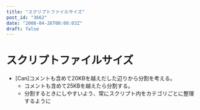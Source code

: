 ```yaml
---
title: "スクリプトファイルサイズ"
post_id: "3662"
date: "2008-04-26T00:00:03Z"
draft: false
---
```


# スクリプトファイルサイズ

* [Can]コメントも含めて20KBを越えだした辺りから分割を考える。
  * コメントも含めて25KBを越えたら分割する。
  * 分割するときにしやすいよう、常にスクリプト内をカテゴリごとに整理するように
